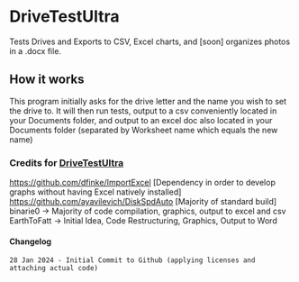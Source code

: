 # DriveTestUltra
 Tests Drives and Exports to CSV, Excel charts, and [soon] organizes photos in a .docx file.
 
## How it works
 This program initially asks for the drive letter and the name you wish to set the drive to. It will then run tests, output to a csv conveniently located in your Documents folder, and output to an excel doc also located in your Documents folder (separated by Worksheet name which equals the new name)
 
### Credits for [DriveTestUltra](https://github.com/binarie0/DriveTestUltra)        
 https://github.com/dfinke/ImportExcel [Dependency in order to develop graphs without having Excel natively installed]    
 https://github.com/ayavilevich/DiskSpdAuto [Majority of standard build]    
 binarie0 -> Majority of code compilation, graphics, output to excel and csv      
 EarthToFatt -> Initial Idea, Code Restructuring, Graphics, Output to Word      
 
#### Changelog
    28 Jan 2024 - Initial Commit to Github (applying licenses and attaching actual code)
